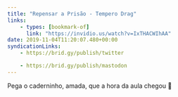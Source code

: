 ```yaml
---
title: "Repensar a Prisão - Tempero Drag"
links:
    - types: [bookmark-of]
      link: "https://invidio.us/watch?v=IxTHACWIhAA"
date: 2019-11-04T11:20:07.480+00:00
syndicationLinks:
    - https://brid.gy/publish/twitter

    - https://brid.gy/publish/mastodon
---
```


Pega o caderninho, amada, que a hora da aula chegou 💖
